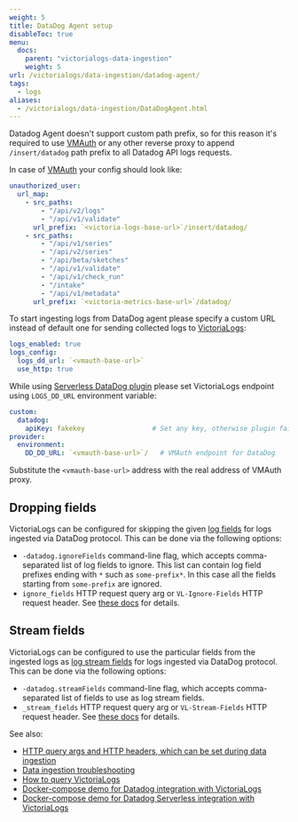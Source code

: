 ```yaml
---
weight: 5
title: DataDog Agent setup
disableToc: true
menu:
  docs:
    parent: "victorialogs-data-ingestion"
    weight: 5
url: /victorialogs/data-ingestion/datadog-agent/
tags:
  - logs
aliases:
  - /victorialogs/data-ingestion/DataDogAgent.html
---
```


Datadog Agent doesn't support custom path prefix, so for this reason it's required to use [VMAuth](https://docs.victoriametrics.com/victoriametrics/vmauth/) or any other
reverse proxy to append `/insert/datadog` path prefix to all Datadog API logs requests.

In case of [VMAuth](https://docs.victoriametrics.com/victoriametrics/vmauth/) your config should look like:

```yaml
unauthorized_user:
  url_map:
    - src_paths:
        - "/api/v2/logs"
        - "/api/v1/validate"
      url_prefix: `<victoria-logs-base-url>`/insert/datadog/
    - src_paths:
        - "/api/v1/series"
        - "/api/v2/series"
        - "/api/beta/sketches"
        - "/api/v1/validate"
        - "/api/v1/check_run"
        - "/intake"
        - "/api/v1/metadata"
      url_prefix: `<victoria-metrics-base-url>`/datadog/
```

To start ingesting logs from DataDog agent please specify a custom URL instead of default one for sending collected logs to [VictoriaLogs](https://docs.victoriametrics.com/victorialogs/):

```yaml
logs_enabled: true
logs_config:
  logs_dd_url: `<vmauth-base-url>`
  use_http: true
```

While using [Serverless DataDog plugin](https://github.com/DataDog/serverless-plugin-datadog) please set VictoriaLogs endpoint using `LOGS_DD_URL` environment variable:

```yaml
custom:
  datadog:
    apiKey: fakekey                 # Set any key, otherwise plugin fails
provider:
  environment:
    DD_DD_URL: `<vmauth-base-url>`/   # VMAuth endpoint for DataDog
```

Substitute the `<vmauth-base-url>` address with the real address of VMAuth proxy.

## Dropping fields

VictoriaLogs can be configured for skipping the given [log fields](https://docs.victoriametrics.com/victorialogs/keyconcepts/#data-model)
for logs ingested via DataDog protocol. This can be done via the following options:

- `-datadog.ignoreFields` command-line flag, which accepts comma-separated list of log fields to ignore.
  This list can contain log field prefixes ending with `*` such as `some-prefix*`. In this case all the fields starting from `some-prefix` are ignored.
- `ignore_fields` HTTP request query arg or `VL-Ignore-Fields` HTTP request header. See [these docs](https://docs.victoriametrics.com/victorialogs/data-ingestion/#http-parameters) for details.

## Stream fields

VictoriaLogs can be configured to use the particular fields from the ingested logs as [log stream fields](https://docs.victoriametrics.com/victorialogs/keyconcepts/#stream-fields)
for logs ingested via DataDog protocol. This can be done via the following options:

- `-datadog.streamFields` command-line flag, which accepts comma-separated list of fields to use as log stream fields.
- `_stream_fields` HTTP request query arg or `VL-Stream-Fields` HTTP request header. See [these docs](https://docs.victoriametrics.com/victorialogs/data-ingestion/#http-parameters) for details.


See also:

- [HTTP query args and HTTP headers, which can be set during data ingestion](https://docs.victoriametrics.com/victorialogs/data-ingestion/#http-parameters)
- [Data ingestion troubleshooting](https://docs.victoriametrics.com/victorialogs/data-ingestion/#troubleshooting)
- [How to query VictoriaLogs](https://docs.victoriametrics.com/victorialogs/querying/)
- [Docker-compose demo for Datadog integration with VictoriaLogs](https://github.com/VictoriaMetrics/VictoriaMetrics/tree/master/deployment/docker/victorialogs/datadog-agent)
- [Docker-compose demo for Datadog Serverless integration with VictoriaLogs](https://github.com/VictoriaMetrics/VictoriaMetrics/tree/master/deployment/docker/victorialogs/datadog-serverless)
